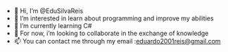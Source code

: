 - 👋 Hi, I’m @EduSilvaReis
- 👀 I’m interested in learn about programming and improve my abilities
- 🌱 I’m currently learning C#
- 💞️ For now, i’m looking to collaborate in the exchange of knowledge
- 📫 You can contact me through my email :eduardo2001reis@gmail.com

<!---
EduSilvaReis/EduSilvaReis is a ✨ special ✨ repository because its `README.md` (this file) appears on your GitHub profile.
You can click the Preview link to take a look at your changes.
--->

